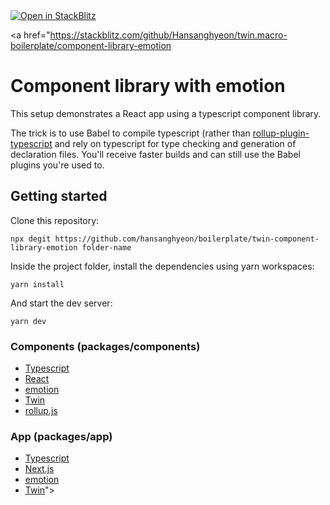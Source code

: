 <a href="https://stackblitz.com/github/Hansanghyeon/twin.macro-boilerplate/component-library-emotion">
  <img
    alt="Open in StackBlitz"
    src="https://developer.stackblitz.com/img/open_in_stackblitz_small.svg"
  />
</a>


<a href="https://stackblitz.com/github/Hansanghyeon/twin.macro-boilerplate/component-library-emotion

# Component library with emotion

This setup demonstrates a React app using a typescript component library.

The trick is to use Babel to compile typescript (rather than [rollup-plugin-typescript](https://www.npmjs.com/package/rollup-plugin-typescript2) and rely on typescript for type checking and generation of declaration files. You'll receive faster builds and can still use the Babel plugins you're used to.

## Getting started

Clone this repository:

```shell
npx degit https://github.com/hansanghyeon/boilerplate/twin-component-library-emotion folder-name
```

Inside the project folder, install the dependencies using yarn workspaces:

```shell
yarn install
```

And start the dev server:

```shell
yarn dev
```

### Components (packages/components)

- [Typescript](https://www.typescriptlang.org/)
- [React](https://reactjs.org/)
- [emotion](https://emotion.sh/docs/introduction)
- [Twin](https://github.com/ben-rogerson/twin.macro)
- [rollup.js](https://rollupjs.org/)

### App (packages/app)

- [Typescript](https://www.typescriptlang.org/)
- [Next.js](https://nextjs.org/)
- [emotion](https://emotion.sh/docs/introduction)
- [Twin](https://github.com/ben-rogerson/twin.macro)">
